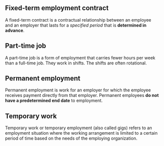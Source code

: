 ## Fixed-term employment contract

A fixed-term contract is a contractual relationship between an employee and an employer that lasts
for a _specified period_ that is **determined in advance**.

## Part-time job

A part-time job is a form of employment that carries fewer hours per week than a full-time job.
They work in shifts. The shifts are often rotational.

## Permanent employment

Permanent employment is work for an employer for which the employee receives payment directly from that employer.
Permanent employees **do not have a predetermined end date** to employment.

## Temporary work

Temporary work or temporary employment (also called gigs) refers to an employment situation where
the working arrangement is limited to a certain period of time based on the needs of the employing organization.

